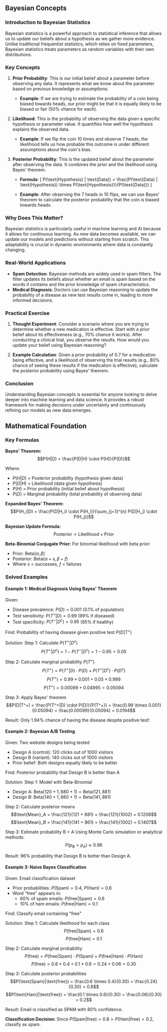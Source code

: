 ## Bayesian Concepts

### Introduction to Bayesian Statistics
Bayesian statistics is a powerful approach to statistical inference that allows us to update our beliefs about a hypothesis as we gather more evidence. Unlike traditional frequentist statistics, which relies on fixed parameters, Bayesian statistics treats parameters as random variables with their own distributions.

### Key Concepts

1. **Prior Probability**: This is our initial belief about a parameter before observing any data. It represents what we know about the parameter based on previous knowledge or assumptions.

   - **Example**: If we are trying to estimate the probability of a coin being biased towards heads, our prior might be that it is equally likely to be biased or fair (50% chance for each).

2. **Likelihood**: This is the probability of observing the data given a specific hypothesis or parameter value. It quantifies how well the hypothesis explains the observed data.

   - **Example**: If we flip the coin 10 times and observe 7 heads, the likelihood tells us how probable this outcome is under different assumptions about the coin's bias.

3. **Posterior Probability**: This is the updated belief about the parameter after observing the data. It combines the prior and the likelihood using Bayes' theorem.

   - **Formula**: 
   \[
   P(\text{Hypothesis} | \text{Data}) = \frac{P(\text{Data} | \text{Hypothesis}) \times P(\text{Hypothesis})}{P(\text{Data})}
   \]

   - **Example**: After observing the 7 heads in 10 flips, we can use Bayes' theorem to calculate the posterior probability that the coin is biased towards heads.

### Why Does This Matter?
Bayesian statistics is particularly useful in machine learning and AI because it allows for continuous learning. As new data becomes available, we can update our models and predictions without starting from scratch. This adaptability is crucial in dynamic environments where data is constantly changing.

### Real-World Applications
- **Spam Detection**: Bayesian methods are widely used in spam filters. The filter updates its beliefs about whether an email is spam based on the words it contains and the prior knowledge of spam characteristics.
- **Medical Diagnosis**: Doctors can use Bayesian reasoning to update the probability of a disease as new test results come in, leading to more informed decisions.

### Practical Exercise
1. **Thought Experiment**: Consider a scenario where you are trying to determine whether a new medication is effective. Start with a prior belief about its effectiveness (e.g., 70% chance it works). After conducting a clinical trial, you observe the results. How would you update your belief using Bayesian reasoning?

2. **Example Calculation**: Given a prior probability of 0.7 for a medication being effective, and a likelihood of observing the trial results (e.g., 80% chance of seeing these results if the medication is effective), calculate the posterior probability using Bayes' theorem.

### Conclusion
Understanding Bayesian concepts is essential for anyone looking to delve deeper into machine learning and data science. It provides a robust framework for making decisions under uncertainty and continuously refining our models as new data emerges.

## Mathematical Foundation

### Key Formulas

**Bayes' Theorem:**
$$P(H|D) = \frac{P(D|H) \cdot P(H)}{P(D)}$$

Where:
- $P(H|D)$ = Posterior probability (hypothesis given data)
- $P(D|H)$ = Likelihood (data given hypothesis)
- $P(H)$ = Prior probability (initial belief about hypothesis)
- $P(D)$ = Marginal probability (total probability of observing data)

**Expanded Bayes' Theorem:**
$$P(H_i|D) = \frac{P(D|H_i) \cdot P(H_i)}{\sum_{j=1}^{n} P(D|H_j) \cdot P(H_j)}$$

**Bayesian Update Formula:**
$$\text{Posterior} \propto \text{Likelihood} \times \text{Prior}$$

**Beta-Binomial Conjugate Prior:**
For binomial likelihood with beta prior:
- Prior: $\text{Beta}(\alpha, \beta)$
- Posterior: $\text{Beta}(\alpha + s, \beta + f)$
- Where $s$ = successes, $f$ = failures

### Solved Examples

#### Example 1: Medical Diagnosis Using Bayes' Theorem

Given: 
- Disease prevalence: $P(D) = 0.001$ (0.1% of population)
- Test sensitivity: $P(T^+|D) = 0.99$ (99% if diseased)
- Test specificity: $P(T^-|D^c) = 0.95$ (95% if healthy)

Find: Probability of having disease given positive test $P(D|T^+)$

Solution:
Step 1: Calculate $P(T^+|D^c)$
$$P(T^+|D^c) = 1 - P(T^-|D^c) = 1 - 0.95 = 0.05$$

Step 2: Calculate marginal probability $P(T^+)$
$$P(T^+) = P(T^+|D) \cdot P(D) + P(T^+|D^c) \cdot P(D^c)$$
$$P(T^+) = 0.99 \times 0.001 + 0.05 \times 0.999$$
$$P(T^+) = 0.00099 + 0.04995 = 0.05094$$

Step 3: Apply Bayes' theorem
$$P(D|T^+) = \frac{P(T^+|D) \cdot P(D)}{P(T^+)} = \frac{0.99 \times 0.001}{0.05094} = \frac{0.00099}{0.05094} = 0.0194$$

Result: Only 1.94% chance of having the disease despite positive test!

#### Example 2: Bayesian A/B Testing

Given: Two website designs being tested
- Design A (control): 120 clicks out of 1000 visitors
- Design B (variant): 140 clicks out of 1000 visitors
- Prior belief: Both designs equally likely to be better

Find: Posterior probability that Design B is better than A

Solution:
Step 1: Model with Beta-Binomial
- Design A: $\text{Beta}(120 + 1, 880 + 1) = \text{Beta}(121, 881)$
- Design B: $\text{Beta}(140 + 1, 860 + 1) = \text{Beta}(141, 861)$

Step 2: Calculate posterior means
$$\text{Mean}_A = \frac{121}{121 + 881} = \frac{121}{1002} = 0.1208$$
$$\text{Mean}_B = \frac{141}{141 + 861} = \frac{141}{1002} = 0.1407$$

Step 3: Estimate probability B > A
Using Monte Carlo simulation or analytical methods:
$$P(p_B > p_A) \approx 0.96$$

Result: 96% probability that Design B is better than Design A.

#### Example 3: Naive Bayes Classification

Given: Email classification dataset
- Prior probabilities: $P(\text{Spam}) = 0.4$, $P(\text{Ham}) = 0.6$
- Word "free" appears in:
  - 60% of spam emails: $P(\text{free}|\text{Spam}) = 0.6$
  - 10% of ham emails: $P(\text{free}|\text{Ham}) = 0.1$

Find: Classify email containing "free"

Solution:
Step 1: Calculate likelihood for each class
$$P(\text{free}|\text{Spam}) = 0.6$$
$$P(\text{free}|\text{Ham}) = 0.1$$

Step 2: Calculate marginal probability
$$P(\text{free}) = P(\text{free}|\text{Spam}) \cdot P(\text{Spam}) + P(\text{free}|\text{Ham}) \cdot P(\text{Ham})$$
$$P(\text{free}) = 0.6 \times 0.4 + 0.1 \times 0.6 = 0.24 + 0.06 = 0.30$$

Step 3: Calculate posterior probabilities
$$P(\text{Spam}|\text{free}) = \frac{0.6 \times 0.4}{0.30} = \frac{0.24}{0.30} = 0.8$$
$$P(\text{Ham}|\text{free}) = \frac{0.1 \times 0.6}{0.30} = \frac{0.06}{0.30} = 0.2$$

Result: Email is classified as SPAM with 80% confidence.

**Classification Decision:**
Since $P(\text{Spam}|\text{free}) = 0.8 > P(\text{Ham}|\text{free}) = 0.2$, classify as spam.